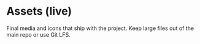 # Assets (live)

Final media and icons that ship with the project. Keep large files out of the main repo or use Git LFS.
